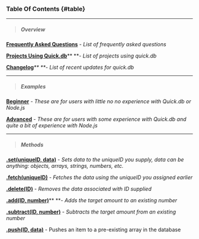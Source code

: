 ### Table Of Contents {#table}

---

> ##### Overview

[**Frequently Asked Questions**](/frequently-asked-questions.md) - _List of frequently asked questions_

[**Projects Using Quick.db**](/projects-using-quickdb.md)** **- _List of projects using quick.db_

[**Changelog**](/changelog.md)_** **- List of recent updates for quick.db_

---

> ##### Examples

[**Beginner**](/examples/beginner.md) - _These are for users with little no no experience with Quick.db or Node.js_

[**Advanced**](/examples/intermediate.md) - _These are for users with some experience with Quick.db and quite a bit of experience with Node.js_

---

> ##### Methods

[**.set\(uniqueID, data\)**](/methods.md) - _Sets data to the uniqueID you supply, data can be anything: objects, arrays, strings, numbers, etc._

[**.fetch\(uniqueID\)**](/fetchid.md) - _Fetches the data using the uniqueID you assigned earlier_

[**.delete\(ID\)**](/deleteid.md) - _Removes the data associated with ID supplied_

[**.add\(ID, number\)**](/addid-number.md)** **- _Adds the target amount to an existing number_

[**.subtract\(ID, number\)**](/subtractid-number.md) - _Subtracts the target amount from an existing number_

[**.push\(ID, data\)**](/pushid-data.md) - Pushes an item to a pre-existing array in the database

